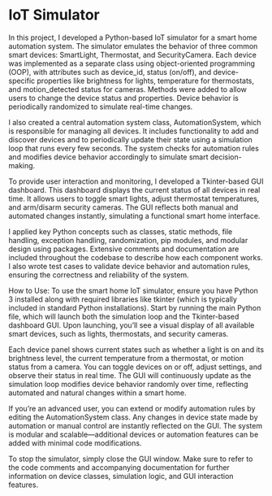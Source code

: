 # IoT Simulator

In this project, I developed a Python-based IoT simulator for a smart home automation system. The simulator emulates the behavior of three common smart devices: SmartLight, Thermostat, and SecurityCamera. Each device was implemented as a separate class using object-oriented programming (OOP), with attributes such as device_id, status (on/off), and device-specific properties like brightness for lights, temperature for thermostats, and motion_detected status for cameras. Methods were added to allow users to change the device status and properties. Device behavior is periodically randomized to simulate real-time changes.

I also created a central automation system class, AutomationSystem, which is responsible for managing all devices. It includes functionality to add and discover devices and to periodically update their state using a simulation loop that runs every few seconds. The system checks for automation rules and modifies device behavior accordingly to simulate smart decision-making.

To provide user interaction and monitoring, I developed a Tkinter-based GUI dashboard. This dashboard displays the current status of all devices in real time. It allows users to toggle smart lights, adjust thermostat temperatures, and arm/disarm security cameras. The GUI reflects both manual and automated changes instantly, simulating a functional smart home interface.

I applied key Python concepts such as classes, static methods, file handling, exception handling, randomization, pip modules, and modular design using packages. Extensive comments and documentation are included throughout the codebase to describe how each component works. I also wrote test cases to validate device behavior and automation rules, ensuring the correctness and reliability of the system.

How to Use:
To use the smart home IoT simulator, ensure you have Python 3 installed along with required libraries like tkinter (which is typically included in standard Python installations). Start by running the main Python file, which will launch both the simulation loop and the Tkinter-based dashboard GUI. Upon launching, you’ll see a visual display of all available smart devices, such as lights, thermostats, and security cameras.

Each device panel shows current states such as whether a light is on and its brightness level, the current temperature from a thermostat, or motion status from a camera. You can toggle devices on or off, adjust settings, and observe their status in real time. The GUI will continuously update as the simulation loop modifies device behavior randomly over time, reflecting automated and natural changes within a smart home.

If you’re an advanced user, you can extend or modify automation rules by editing the AutomationSystem class. Any changes in device state made by automation or manual control are instantly reflected on the GUI. The system is modular and scalable—additional devices or automation features can be added with minimal code modifications.

To stop the simulator, simply close the GUI window. Make sure to refer to the code comments and accompanying documentation for further information on device classes, simulation logic, and GUI interaction features.
